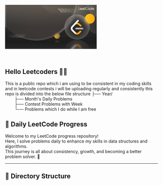 <p>
  <img src="assests/banner.jpeg" alt="description" width="60%" height="70%" />
</p>

</br>



## Hello Leetcoders 👋👋
This is a public repo which i am using to be consistent in my coding skills and in leetcode contests i will be uploading regularly and consistently this repo is divided into the below file structure
├── Year/ <br>
&nbsp;&nbsp;&nbsp;&nbsp;&nbsp;&nbsp;&nbsp;&nbsp;├── Month's Daily Problems <br>
&nbsp;&nbsp;&nbsp;&nbsp;&nbsp;&nbsp;&nbsp;&nbsp;├── Contest Problems with Week <br>
&nbsp;&nbsp;&nbsp;&nbsp;&nbsp;&nbsp;&nbsp;&nbsp;└── Problems which I do while I am free <br>


## 🧠 Daily LeetCode Progress

Welcome to my LeetCode progress repository!  
Here, I solve problems daily to enhance my skills in data structures and algorithms.  
This journey is all about consistency, growth, and becoming a better problem solver. 💪

---

## 📂 Directory Structure

